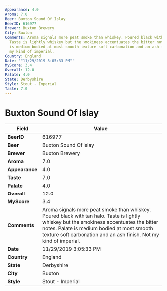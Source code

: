 ```yaml
---
Appearance: 4.0
Aroma: 7.0
Beer: Buxton Sound Of Islay
BeerID: 616977
Brewer: Buxton Brewery
City: Buxton
Comments: Aroma signals more peat smoke than whiskey. Poured black with tan halo.
  Taste is lightly whiskey but the smokiness accentuates the bitter notes. Palate
  is medium bodied at most smooth texture soft carbonation and an ash finish. Not
  my kind of imperial.
Country: England
Date: '"11/29/2019 3:05:33 PM"'
MyScore: 3.4
Overall: 12.0
Palate: 4.0
State: Derbyshire
Style: Stout - Imperial
Taste: 7.0
---
```


# Buxton Sound Of Islay

| Field         | Value |
|---------------|-------|
| **BeerID** | 616977 |
| **Beer** | Buxton Sound Of Islay |
| **Brewer** | Buxton Brewery |
| **Aroma** | 7.0 |
| **Appearance** | 4.0 |
| **Taste** | 7.0 |
| **Palate** | 4.0 |
| **Overall** | 12.0 |
| **MyScore** | 3.4 |
| **Comments** | Aroma signals more peat smoke than whiskey. Poured black with tan halo. Taste is lightly whiskey but the smokiness accentuates the bitter notes. Palate is medium bodied at most smooth texture soft carbonation and an ash finish. Not my kind of imperial. |
| **Date** | 11/29/2019 3:05:33 PM |
| **Country** | England |
| **State** | Derbyshire |
| **City** | Buxton |
| **Style** | Stout - Imperial |

